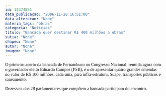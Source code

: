 ```yaml
---
id: 12374551
data_publicacao: "2006-11-20 16:51:00"
data_alteracao: "None"
materia_tags: "obras"
categoria: "Notícias"
titulo: "Bancada quer destinar R$ 400 milhões a obras"
sutia: "None"
chapeu: "None"
autor: "None"
imagem: "None"
---
```

<p><P><FONT face=Verdana>O primeiro acerto da bancada de Pernambuco no Congresso Nacional, reunida agora com o governador eleito Eduardo Campos (PSB), é o de apresentar quatro grandes emendas no valor de R$ 100 milhões, cada uma, para infra-estrutura, Suape, transportes públicos e saneamento.</FONT></P></p>
<p><P><FONT face=Verdana>Dezesseis dos 28 parlamentares que compõem a bancada participam do encontro.</FONT></P> </p>
